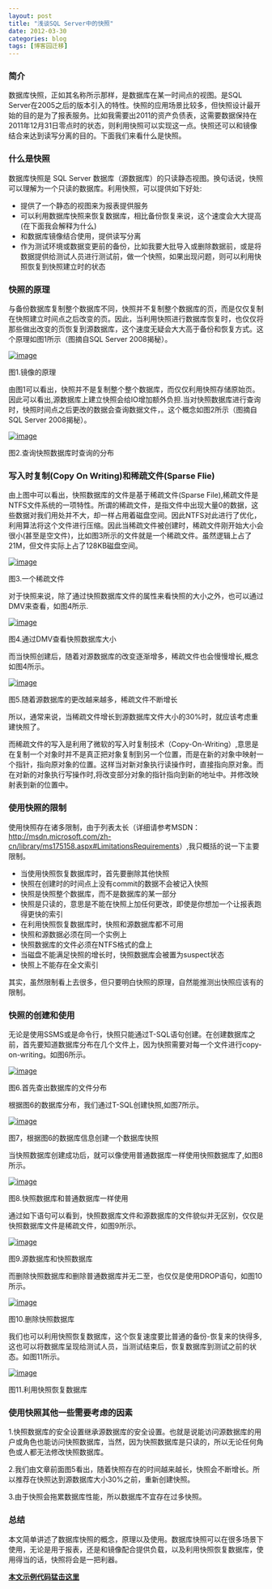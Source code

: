 ```yaml
---
layout: post
title: "浅谈SQL Server中的快照"
date: 2012-03-30
categories: blog
tags: [博客园迁移]
---
```


### 简介

数据库快照，正如其名称所示那样，是数据库在某一时间点的视图。是SQL Server在2005之后的版本引入的特性。快照的应用场景比较多，但快照设计最开始的目的是为了报表服务。比如我需要出2011的资产负债表，这需要数据保持在2011年12月31日零点时的状态，则利用快照可以实现这一点。快照还可以和镜像结合来达到读写分离的目的。下面我们来看什么是快照。

### 什么是快照

数据库快照是 SQL Server 数据库（源数据库）的只读静态视图。换句话说，快照可以理解为一个只读的数据库。利用快照，可以提供如下好处:

  * 提供了一个静态的视图来为报表提供服务 
  * 可以利用数据库快照来恢复数据库，相比备份恢复来说，这个速度会大大提高\(在下面我会解释为什么\) 
  * 和数据库镜像结合使用，提供读写分离 
  * 作为测试环境或数据变更前的备份，比如我要大批导入或删除数据前，或是将数据提供给测试人员进行测试前，做一个快照，如果出现问题，则可以利用快照恢复到快照建立时的状态 



### 快照的原理

与备份数据库复制整个数据库不同，快照并不复制整个数据库的页，而是仅仅复制在快照建立时间点之后改变的页。因此，当利用快照进行数据库恢复时，也仅仅将那些做出改变的页恢复到源数据库，这个速度无疑会大大高于备份和恢复方式。这个原理如图1所示（图摘自SQL Server 2008揭秘）。

[![image](https://cdn.jsdelivr.net/gh/careyson/careyson.github.io@main/assets/images/2012-03-30-sql-server/sql-server-20120330105405562.png)](http://images.cnblogs.com/cnblogs_com/CareySon/201203/201203301054034697.png)

图1.镜像的原理

由图1可以看出，快照并不是复制整个整个数据库，而仅仅利用快照存储原始页。因此可以看出,源数据库上建立快照会给IO增加额外负担.当对快照数据库进行查询时，快照时间点之后更改的数据会查询数据文件，。这个概念如图2所示（图摘自SQL Server 2008揭秘）。

[![image](https://cdn.jsdelivr.net/gh/careyson/careyson.github.io@main/assets/images/2012-03-30-sql-server/sql-server-201203301054136148.png)](http://images.cnblogs.com/cnblogs_com/CareySon/201203/201203301054074758.png)

图2.查询快照数据库时查询的分布

### 写入时复制\(Copy On Writing\)和稀疏文件\(Sparse Flie\)

由上图中可以看出，快照数据库的文件是基于稀疏文件\(Sparse File\),稀疏文件是NTFS文件系统的一项特性。所谓的稀疏文件，是指文件中出现大量0的数据，这些数据对我们用处并不大，却一样占用着磁盘空间。因此NTFS对此进行了优化，利用算法将这个文件进行压缩。因此当稀疏文件被创建时，稀疏文件刚开始大小会很小\(甚至是空文件\)，比如图3所示的文件就是一个稀疏文件。虽然逻辑上占了21M，但文件实际上占了128KB磁盘空间。

[![image](https://cdn.jsdelivr.net/gh/careyson/careyson.github.io@main/assets/images/2012-03-30-sql-server/sql-server-201203301054166375.png)](http://images.cnblogs.com/cnblogs_com/CareySon/201203/201203301054142636.png)

图3.一个稀疏文件

对于快照来说，除了通过快照数据库文件的属性来看快照的大小之外，也可以通过DMV来查看，如图4所示.

[![image](https://cdn.jsdelivr.net/gh/careyson/careyson.github.io@main/assets/images/2012-03-30-sql-server/sql-server-201203301054197473.png)](http://images.cnblogs.com/cnblogs_com/CareySon/201203/20120330105417113.png)

图4.通过DMV查看快照数据库大小

而当快照创建后，随着对源数据库的改变逐渐增多，稀疏文件也会慢慢增长,概念如图4所示。

[![image](https://cdn.jsdelivr.net/gh/careyson/careyson.github.io@main/assets/images/2012-03-30-sql-server/sql-server-201203301054229335.gif)](http://images.cnblogs.com/cnblogs_com/CareySon/201203/201203301054203404.gif)

图5.随着源数据库的更改越来越多，稀疏文件不断增长

所以，通常来说，当稀疏文件增长到源数据库文件大小的30%时，就应该考虑重建快照了。

而稀疏文件的写入是利用了微软的写入时复制技术（Copy-On-Writing）,意思是在复制一个对象时并不是真正把对象复制到另一个位置，而是在新的对象中映射一个指针，指向原对象的位置。这样当对新对象执行读操作时，直接指向原对象。而在对新的对象执行写操作时,将改变部分对象的指针指向到新的地址中。并修改映射表到新的位置中。

### 使用快照的限制

使用快照存在诸多限制，由于列表太长（详细请参考MSDN：<http://msdn.microsoft.com/zh-cn/library/ms175158.aspx#LimitationsRequirements>）,我只概括的说一下主要限制。

  * 当使用快照恢复数据库时，首先要删除其他快照 
  * 快照在创建时的时间点上没有commit的数据不会被记入快照 
  * 快照是快照整个数据库，而不是数据库的某一部分 
  * 快照是只读的，意思是不能在快照上加任何更改，即使是你想加一个让报表跑得更快的索引 
  * 在利用快照恢复数据库时，快照和源数据库都不可用 
  * 快照和源数据必须在同一个实例上 
  * 快照数据库的文件必须在NTFS格式的盘上 
  * 当磁盘不能满足快照的增长时，快照数据库会被置为suspect状态 
  * 快照上不能存在全文索引 



其实，虽然限制看上去很多，但只要明白快照的原理，自然能推测出快照应该有的限制。

### 快照的创建和使用

无论是使用SSMS或是命令行，快照只能通过T-SQL语句创建。在创建数据库之前，首先要知道数据库分布在几个文件上，因为快照需要对每一个文件进行copy-on-writing。如图6所示。

[![image](https://cdn.jsdelivr.net/gh/careyson/careyson.github.io@main/assets/images/2012-03-30-sql-server/sql-server-201203301054283069.png)](http://images.cnblogs.com/cnblogs_com/CareySon/201203/201203301054244644.png)

图6.首先查出数据库的文件分布

根据图6的数据库分布，我们通过T-SQL创建快照,如图7所示。

[![image](https://cdn.jsdelivr.net/gh/careyson/careyson.github.io@main/assets/images/2012-03-30-sql-server/sql-server-201203301054408749.png)](http://images.cnblogs.com/cnblogs_com/CareySon/201203/201203301054304889.png)

图7，根据图6的数据库信息创建一个数据库快照

当快照数据库创建成功后，就可以像使用普通数据库一样使用快照数据库了,如图8所示。

[![image](https://cdn.jsdelivr.net/gh/careyson/careyson.github.io@main/assets/images/2012-03-30-sql-server/sql-server-20120330105444371.png)](http://images.cnblogs.com/cnblogs_com/CareySon/201203/201203301054426109.png)

图8.快照数据库和普通数据库一样使用

通过如下语句可以看到，快照数据库文件和源数据库的文件貌似并无区别，仅仅是快照数据库文件是稀疏文件，如图9所示。

[![image](https://cdn.jsdelivr.net/gh/careyson/careyson.github.io@main/assets/images/2012-03-30-sql-server/sql-server-201203301054518740.png)](http://images.cnblogs.com/cnblogs_com/CareySon/201203/20120330105445206.png)

图9.源数据库和快照数据库

而删除快照数据库和删除普通数据库并无二至，也仅仅是使用DROP语句，如图10所示。

[![image](https://cdn.jsdelivr.net/gh/careyson/careyson.github.io@main/assets/images/2012-03-30-sql-server/sql-server-201203301054542313.png)](http://images.cnblogs.com/cnblogs_com/CareySon/201203/201203301054521116.png)

图10.删除快照数据库

我们也可以利用快照恢复数据库，这个恢复速度要比普通的备份-恢复来的快得多,这也可以将数据库呈现给测试人员，当测试结束后，恢复数据库到测试之前的状态。如图11所示。

[![image](https://cdn.jsdelivr.net/gh/careyson/careyson.github.io@main/assets/images/2012-03-30-sql-server/sql-server-201203301113401351.png)](http://images.cnblogs.com/cnblogs_com/CareySon/201203/20120330105455753.png)

图11.利用快照恢复数据库

### 使用快照其他一些需要考虑的因素

1.快照数据库的安全设置继承源数据库的安全设置。也就是说能访问源数据库的用户或角色也能访问快照数据库，当然，因为快照数据库是只读的，所以无论任何角色或人都无法修改快照数据库。

2.我们由文章前面图5看出，随着快照存在的时间越来越长，快照会不断增长。所以推荐在快照达到源数据库大小30%之前，重新创建快照。

3.由于快照会拖累数据库性能，所以数据库不宜存在过多快照。

### 总结

本文简单讲述了数据库快照的概念，原理以及使用。数据库快照可以在很多场景下使用，无论是用于报表，还是和镜像配合提供负载，以及利用快照恢复数据库，使用得当的话，快照将会是一把利器。

**[本文示例代码猛击这里](https://files.cnblogs.com/CareySon/snapshot.rar)**
